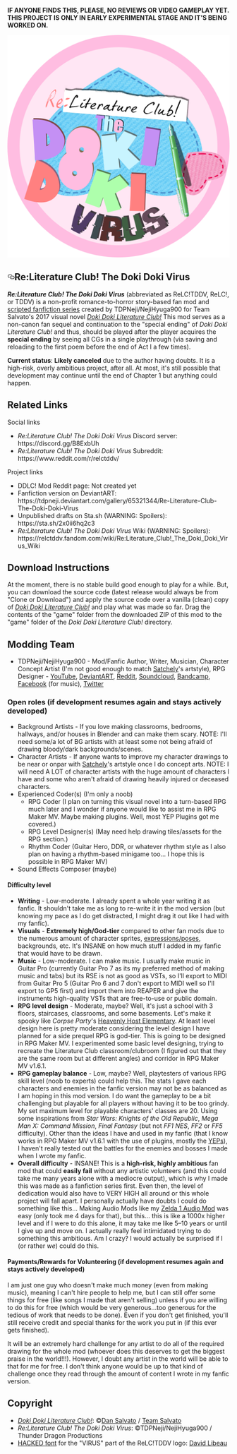 <b>IF ANYONE FINDS THIS, PLEASE, NO REVIEWS OR VIDEO GAMEPLAY YET. THIS PROJECT IS ONLY IN EARLY EXPERIMENTAL STAGE AND IT'S BEING WORKED ON.</b>
  <div id="readme" class="readme blob instapaper_body">
    <article class="markdown-body entry-content" itemprop="text"><p><a href="https://raw.githubusercontent.com/Thunder-Dragon-Productions/Re-Literature-Club-The-Doki-Doki-Virus/master/game/mod_assets/logo.png" target="_blank"><img src="https://raw.githubusercontent.com/Thunder-Dragon-Productions/Re-Literature-Club-The-Doki-Doki-Virus/master/game/mod_assets/logo.png" alt="ReLC!TDDV" style="max-width:100%;"></a></p>
<h1><a href="#ddlcthe-normal-vn" aria-hidden="true" class="anchor" id="user-content-ddlcthe-normal-vn"><svg aria-hidden="true" class="octicon octicon-link" height="16" version="1.1" viewBox="0 0 16 16" width="16"><path fill-rule="evenodd" d="M4 9h1v1H4c-1.5 0-3-1.69-3-3.5S2.55 3 4 3h4c1.45 0 3 1.69 3 3.5 0 1.41-.91 2.72-2 3.25V8.59c.58-.45 1-1.27 1-2.09C10 5.22 8.98 4 8 4H4c-.98 0-2 1.22-2 2.5S3 9 4 9zm9-3h-1v1h1c1 0 2 1.22 2 2.5S13.98 12 13 12H9c-.98 0-2-1.22-2-2.5 0-.83.42-1.64 1-2.09V6.25c-1.09.53-2 1.84-2 3.25C6 11.31 7.55 13 9 13h4c1.45 0 3-1.69 3-3.5S14.5 6 13 6z"></path></svg></a>Re:Literature Club! The Doki Doki Virus</h1>
<p><i><b>Re:Literature Club! The Doki Doki Virus</i></b> (abbreviated as ReLC!TDDV, ReLC!, or TDDV) is a non-profit romance-to-horror story-based fan mod and <a href="https://www.deviantart.com/tdpneji/gallery/65321344/re-literature-club-the-doki-doki-virus">scripted fanfiction series</a> created by TDPNeji/NejiHyuga900 for Team Salvato's 2017 visual novel <i><a href="http://ddlc.moe/">Doki Doki Literature Club!</a></i> This mod serves as a non-canon fan sequel and continuation to the "special ending" of <i>Doki Doki Literature Club!</i> and thus, should be played after the player acquires the <b>special ending</b> by seeing all CGs in a single playthrough (via saving and reloading to the first poem before the end of Act I a few times).</p>
      
<b>Current status</b>: <b>Likely canceled</b> due to the author having doubts. It is a high-risk, overly ambitious project, after all. At most, it's still possible that development may continue until the end of Chapter 1 but anything could happen.</b>

<h2>Related Links</h2>
Social links
<ul><li><i>Re:Literature Club! The Doki Doki Virus</i> Discord server: https://discord.gg/B8ExbUh</li>
<li><i>Re:Literature Club! The Doki Doki Virus</i> Subreddit: https://www.reddit.com/r/relctddv/</li></ul>
Project links
<ul><li>DDLC! Mod Reddit page: Not created yet</li>
<li>Fanfiction version on DeviantART: https://tdpneji.deviantart.com/gallery/65321344/Re-Literature-Club-The-Doki-Doki-Virus</li>
<li>Unpublished drafts on Sta.sh (WARNING: Spoilers): https://sta.sh/2x0ii6hq2c3</li>
<li><i>Re:Literature Club! The Doki Doki Virus</i> Wiki (WARNING: Spoilers): https://relctddv.fandom.com/wiki/Re:Literature_Club!_The_Doki_Doki_Virus_Wiki</ul>

<h2>Download Instructions</h2>
<p>At the moment, there is no stable build good enough to play for a while. But, you can download the source code (latest release would always be from "Clone or Download") and apply the source code over a vanilla (clean) copy of <i><a href="http://ddlc.moe/">Doki Doki Literature Club!</a></i> and play what was made so far. Drag the contents of the "game" folder from the downloaded ZIP of this mod to the "game" folder of the <i>Doki Doki Literature Club!</i> directory.</p>

<h2>Modding Team</h2>
<ul><li>TDPNeji/NejiHyuga900 - Mod/Fanfic Author, Writer, Musician, Character Concept Artist (I'm not good enough to match <a href="https://satchely.deviantart.com/">Satchely</a>'s artstyle), RPG Designer - <a href="https://www.youtube.com/user/NejiHyuga900">YouTube</a>, <a href="https://tdpneji.deviantart.com/">DeviantART</a>, <a href="https://www.reddit.com/user/NejiHyuga900">Reddit</a>, <a href="https://soundcloud.com/thunderdragontdp">Soundcloud</a>, <a href="https://thunderdragonproductions.bandcamp.com">Bandcamp</a>, <a href="https://www.facebook.com/ThunderDragonTDP">Facebook</a> (for music), <a href="https://twitter.com/NejiHyuga900">Twitter</a></li></ul>

<h3>Open roles (if development resumes again and stays actively developed)</h3>
<ul><li>Background Artists - If you love making classrooms, bedrooms, hallways, and/or houses in Blender and can make them scary. NOTE: I'll need some/a lot of BG artists with at least some not being afraid of drawing bloody/dark backgrounds/scenes.</li>
<li>Character Artists - If anyone wants to improve my character drawings to be near or onpar with <a href="https://satchely.deviantart.com/">Satchely</a>'s artstyle once I do concept arts. NOTE: I will need A LOT of character artists with the huge amount of characters I have and some who aren't afraid of drawing heavily injured or deceased characters.</li>
<li>Experienced Coder(s) (I'm only a noob)
<ul><li>RPG Coder (I plan on turning this visual novel into a turn-based RPG much later and I wonder if anyone would like to assist me in RPG Maker MV. Maybe making plugins. Well, most YEP Plugins got me covered.)</li>
<li>RPG Level Designer(s) (May need help drawing tiles/assets for the RPG section.)</li>
<li>Rhythm Coder (Guitar Hero, DDR, or whatever rhythm style as I also plan on having a rhythm-based minigame too... I hope this is possible in RPG Maker MV)</li></li></ul>
<li>Sound Effects Composer (maybe)</li></ul>

<h4>Difficulty level</h4>
<ul><li><b>Writing</b> - Low-moderate. I already spent a whole year writing it as fanfic. It shouldn't take me as long to re-write it in the mod version (but knowing my pace as I do get distracted, I might drag it out like I had with my fanfic).</li>
<li><b>Visuals</b> - <b>Extremely high/God-tier</b> compared to other fan mods due to the numerous amount of character sprites, <a href="https://sta.sh/02eayquu1ss">expressions/poses</a>, backgrounds, etc. It's INSANE on how much stuff I added in my fanfic that would have to be drawn.</li>
<li><b>Music</b> - Low-moderate. I can make music. I usually make music in Guitar Pro (currently Guitar Pro 7 as its my preferred method of making music and tabs) but its RSE is not as good as VSTs, so I'll export to MIDI from Guitar Pro 5 (Guitar Pro 6 and 7 don't export to MIDI well so I'll export to GP5 first) and import them into REAPER and give the instruments high-quality VSTs that are free-to-use or public domain.</li>
<li><b>RPG level design</b> - Moderate, maybe? Well, it's just a school with 3 floors, staircases, classrooms, and some basements. Let's make it spooky like <i>Corpse Party</i>'s <a href="https://corpseparty.wikia.com/wiki/Heavenly_Host_Elementary_School">Heavenly Host Elementary</a>. At least level design here is pretty moderate considering the level design I have planned for a side prequel RPG is god-tier. This is going to be designed in RPG Maker MV. I experimented some basic level designing, trying to recreate the Literature Club classroom/clubroom (I figured out that they are the same room but at different angles) and corridor in RPG Maker MV v1.6.1.</li>

<li><b>RPG gameplay balance</b> - Low, maybe? Well, playtesters of various RPG skill level (noob to experts) could help this. The stats I gave each characters and enemies in the fanfic version may not be as balanced as I am hoping in this mod version. I do want the gameplay to be a bit challenging but playable for all players without having it to be too grindy. My set maximum level for playable characters' classes are 20. Using some inspirations from <i>Star Wars: Knights of the Old Republic</i>, <i>Mega Man X: Command Mission</i>, <i>Final Fantasy</i> (but not <i>FF1 NES</i>, <i>FF2</i> or <i>FF5</i> difficulty). Other than the ideas I have and used in my fanfic (that I know works in RPG Maker MV v1.6.1 with the use of plugins, mostly the <a href="http://yanfly.moe/">YEPs</a>), I haven't really tested out the battles for the enemies and bosses I made when I wrote my fanfic.</li>

<li><b>Overall difficulty</b> - INSANE! This is a <b>high-risk, highly ambitious</b> fan mod that could <b>easily fail</b> without any artistic volunteers (and this could take me many years alone with a mediocre output), which is why I made this was made as a fanfiction series first. Even then, the level of dedication would also have to VERY HIGH all around or this whole project will fall apart. I personally actually have doubts I could do something like this... Making Audio Mods like my <a href="https://redd.it/8v65gu">Zelda 1 Audio Mod</a> was easy (only took me 4 days for that), but this... this is like a 1000x higher level and if I were to do this alone, it may take me like 5–10 years or until I give up and move on. I actually really feel intimidated trying to do something this ambitious. Am I crazy? I would actually be surprised if I (or rather <i>we</i>) could do this.</li></ul>

<h4>Payments/Rewards for Volunteering (if development resumes again and stays actively developed)</h4>
I am just one guy who doesn't make much money (even from making music), meaning I can't hire people to help me, but I can still offer some things for free (like songs I made that aren't selling) unless if you are willing to do this for free (which would be very generous...too generous for the tedious of work that needs to be done). Even if you don't get finished, you'll still receive credit and special thanks for the work you put in (if this ever gets finished).

It will be an extremely hard challenge for any artist to do all of the required drawing for the whole mod (whoever does this deserves to get the biggest praise in the world!!!). However, I doubt any artist in the world will be able to that for me for free. I don't think anyone would be up to that kind of challenge once they read through the amount of content I wrote in my fanfic version.

<h2>Copyright</h2>
<ul><li><i><a href="http://ddlc.moe/">Doki Doki Literature Club!</a></i>: ©<a href="https://twitter.com/dansalvato">Dan Salvato</a> / <a href="http://teamsalvato.com/">Team Salvato</a></li>
<li><i>Re:Literature Club! The Doki Doki Virus</i>: ©TDPNeji/NejiHyuga900 / Thunder Dragon Productions</li>
<li><a href="https://hackedfont.com/">HACKED font</a> for the "VIRUS" part of the ReLC!TDDV logo: <a href="https://davidlibeau.fr/">David Libeau</a></li></ul>
